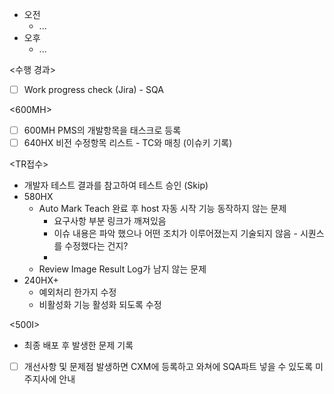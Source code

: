 - 오전
	- ...
- 오후
	- ...

<수행 경과>
- [ ] Work progress check (Jira) - SQA

\<600MH>
- [ ] 600MH PMS의 개발항목을 태스크로 등록
- [ ] 640HX 비전 수정항목 리스트 - TC와 매칭 (이슈키 기록)

<TR접수>
- 개발자 테스트 결과를 참고하여 테스트 승인 (Skip)
- 580HX
	- Auto Mark Teach 완료 후 host 자동 시작 기능 동작하지 않는 문제
		- 요구사항 부분 링크가 깨져있음
		- 이슈 내용은 파악 했으나 어떤 조치가 이루어졌는지 기술되지 않음 - 시퀀스를 수정했다는 건지?
		- 
	- Review Image Result Log가 남지 않는 문제
- 240HX+
	- 예외처리 한가지 수정
	- 비활성화 기능 활성화 되도록 수정

<500I>
- 최종 배포 후 발생한 문제 기록
- [ ] 개선사항 및 문제점 발생하면 CXM에 등록하고 와쳐에 SQA파트 넣을 수 있도록 미주지사에 안내